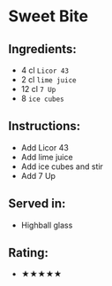 # Sweet Bite

## Ingredients:
- 4 cl `Licor 43`
- 2 cl `lime juice`
- 12 cl `7 Up`
- 8 `ice cubes`

## Instructions:
- Add Licor 43
- Add lime juice
- Add ice cubes and stir
- Add 7 Up

## Served in:
- Highball glass

## Rating:
- ★★★★★